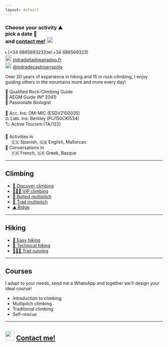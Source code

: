 ```yaml
---
layout: default
---
```


### Choose your activity :mountain: <br> pick a date :date: <br> and [contact me!](https://wa.me/+34686569323?text=Hi,%20I'm%20interested%20in%20doing%20a%20mountain%20activity%20with%20you.%0A%0AAre%20you%20available%20on%20the%20following%20date...) <img src="https://raw.githubusercontent.com/FortAwesome/Font-Awesome/6.x/svgs/brands/whatsapp.svg" width="20" height="20">

📞 [+34 686569323](tel:+34 686569323)<br>
<img src="https://raw.githubusercontent.com/FortAwesome/Font-Awesome/6.x/svgs/regular/envelope.svg" width="20" height="20"> [indradatta@wanadoo.fr](mailto:indradatta@wanadoo.fr)<br>
<img src="https://raw.githubusercontent.com/FortAwesome/Font-Awesome/6.x/svgs/brands/instagram.svg" width="20" height="20"> [@indradecastroarrazola](https://www.instagram.com/indradecastroarrazola/)<br>

Over 20 years of experience in hiking and 15 in rock-climbing, I enjoy guiding others in the mountains more and more every day!

📜 Qualified Rock-Climbing Guide <br>
🪪 AEGM Guide (Nº 2041)<br>
🦋 Passionate Biologist <br>
<br>
🏥 Acc. Ins: OM-MIC (ESDV2100035)<br>
⚖️ Liab. Ins: Berkley (PIJ150CKI534)<br>
🏷 Active Tourism (TA/122)<br>
<br>
💬 Activities in<br>
&nbsp;&nbsp;&nbsp;&nbsp;&nbsp;🇪🇸 Spanish, 🇬🇧 English, Mallorcan <br>
💬 Conversations in<br>
&nbsp;&nbsp;&nbsp;&nbsp;&nbsp;🇫🇷 French, 🇬🇷 Greek, Basque

* * *

## Climbing
*    [🥇 Discover climbing](./activities/discover-climbing.md)
*    [🧗🏻‍♀️ VIP climbing](./activities/vip-climbing.md)
*    [🔩 Bolted multipitch](./activities/bolted-multipitch.md)
*    [💎 Trad multipitch](./activities/trad-multipitch.md)
*    [⛰️ Ridge](./activities/ridge.md)

* * *

## Hiking
*    [👟 Easy hiking](./activities/easy-hiking.md)
*    [🥾 Technical hiking](./activities/technical-hiking.md)
*    [🏃🏽‍♂️ Trail running](./activities/trail-running.md)

* * *

## Courses
I adapt to your needs, send me a WhatsApp and together we'll design your ideal course!
*    Introduction to climbing
*    Multipitch climbing
*    Traditional climbing
*    Self-rescue

* * *

## <img src="https://raw.githubusercontent.com/FortAwesome/Font-Awesome/6.x/svgs/brands/whatsapp.svg" width="30" height="30"> [Contact me!](https://wa.me/+34686569323?text=Hi,%20I'm%20interested%20in%20doing%20a%20mountain%20activity%20with%20you.%0A%0AAre%20you%20available%20on%20the%20following%20date...)

